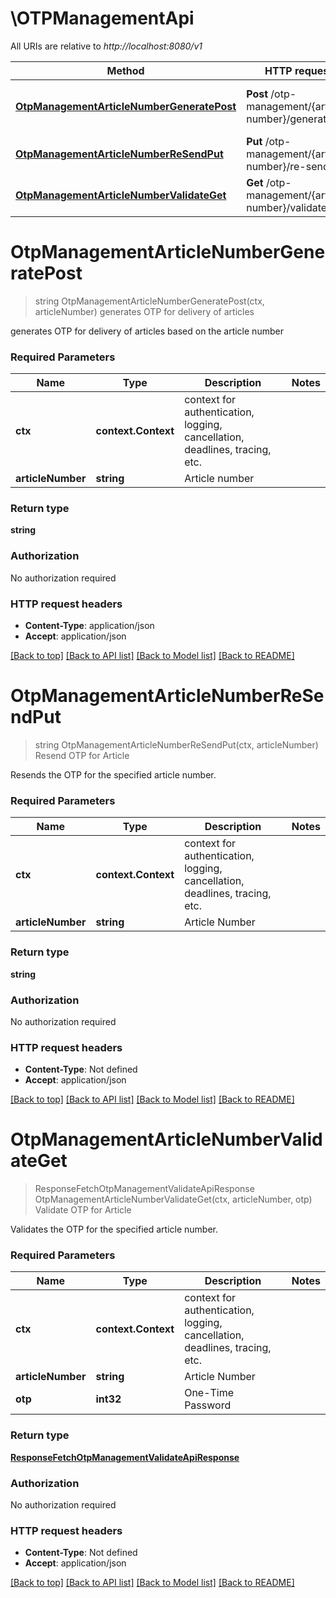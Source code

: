 # \OTPManagementApi

All URIs are relative to *http://localhost:8080/v1*

Method | HTTP request | Description
------------- | ------------- | -------------
[**OtpManagementArticleNumberGeneratePost**](OTPManagementApi.md#OtpManagementArticleNumberGeneratePost) | **Post** /otp-management/{article-number}/generate | generates OTP for delivery of articles
[**OtpManagementArticleNumberReSendPut**](OTPManagementApi.md#OtpManagementArticleNumberReSendPut) | **Put** /otp-management/{article-number}/re-send | Resend OTP for Article
[**OtpManagementArticleNumberValidateGet**](OTPManagementApi.md#OtpManagementArticleNumberValidateGet) | **Get** /otp-management/{article-number}/validate | Validate OTP for Article


# **OtpManagementArticleNumberGeneratePost**
> string OtpManagementArticleNumberGeneratePost(ctx, articleNumber)
generates OTP for delivery of articles

generates OTP for delivery of articles based on the article number

### Required Parameters

Name | Type | Description  | Notes
------------- | ------------- | ------------- | -------------
 **ctx** | **context.Context** | context for authentication, logging, cancellation, deadlines, tracing, etc.
  **articleNumber** | **string**| Article number | 

### Return type

**string**

### Authorization

No authorization required

### HTTP request headers

 - **Content-Type**: application/json
 - **Accept**: application/json

[[Back to top]](#) [[Back to API list]](../README.md#documentation-for-api-endpoints) [[Back to Model list]](../README.md#documentation-for-models) [[Back to README]](../README.md)

# **OtpManagementArticleNumberReSendPut**
> string OtpManagementArticleNumberReSendPut(ctx, articleNumber)
Resend OTP for Article

Resends the OTP for the specified article number.

### Required Parameters

Name | Type | Description  | Notes
------------- | ------------- | ------------- | -------------
 **ctx** | **context.Context** | context for authentication, logging, cancellation, deadlines, tracing, etc.
  **articleNumber** | **string**| Article Number | 

### Return type

**string**

### Authorization

No authorization required

### HTTP request headers

 - **Content-Type**: Not defined
 - **Accept**: application/json

[[Back to top]](#) [[Back to API list]](../README.md#documentation-for-api-endpoints) [[Back to Model list]](../README.md#documentation-for-models) [[Back to README]](../README.md)

# **OtpManagementArticleNumberValidateGet**
> ResponseFetchOtpManagementValidateApiResponse OtpManagementArticleNumberValidateGet(ctx, articleNumber, otp)
Validate OTP for Article

Validates the OTP for the specified article number.

### Required Parameters

Name | Type | Description  | Notes
------------- | ------------- | ------------- | -------------
 **ctx** | **context.Context** | context for authentication, logging, cancellation, deadlines, tracing, etc.
  **articleNumber** | **string**| Article Number | 
  **otp** | **int32**| One-Time Password | 

### Return type

[**ResponseFetchOtpManagementValidateApiResponse**](response.FetchOTPManagementValidateAPIResponse.md)

### Authorization

No authorization required

### HTTP request headers

 - **Content-Type**: Not defined
 - **Accept**: application/json

[[Back to top]](#) [[Back to API list]](../README.md#documentation-for-api-endpoints) [[Back to Model list]](../README.md#documentation-for-models) [[Back to README]](../README.md)

